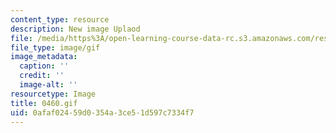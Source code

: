 ```yaml
---
content_type: resource
description: New image Uplaod
file: /media/https%3A/open-learning-course-data-rc.s3.amazonaws.com/res-21g-01-kana-spring-2010/0afaf02459d0354a3ce51d597c7334f7_0460.gif
file_type: image/gif
image_metadata:
  caption: ''
  credit: ''
  image-alt: ''
resourcetype: Image
title: 0460.gif
uid: 0afaf024-59d0-354a-3ce5-1d597c7334f7
---
```

